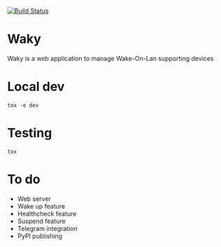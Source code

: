 [![Build Status](https://travis-ci.com/landier/waky.svg?branch=master)](https://travis-ci.com/landier/waky)

# Waky
Waky is a web application to manage Wake-On-Lan supporting devices

# Local dev
```
tox -e dev
```

# Testing
```
tox
```

# To do
* Web server
* Wake up feature
* Healthcheck feature
* Suspend feature
* Telegram integration
* PyPI publishing
